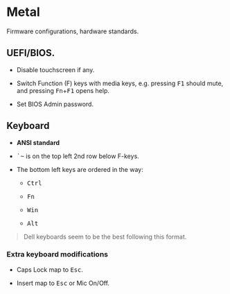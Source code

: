 # Metal

Firmware configurations, hardware standards.

## UEFI/BIOS.

- Disable touchscreen if any.

- Switch Function (F) keys with media keys, e.g. pressing <kbd>F1</kbd> should
  mute, and pressing <kbd>Fn</kbd>+<kbd>F1</kbd> opens help.

- Set BIOS Admin password.

## Keyboard

- **ANSI standard**

- <kbd>\`~</kbd> is on the top left 2nd row below F-keys.

- The bottom left keys are ordered in the way:

   - <kbd>Ctrl</kbd>

   - <kbd>Fn</kbd>

   - <kbd>Win</kbd>

   - <kbd>Alt</kbd>

> Dell keyboards seem to be the best following this format.

### Extra keyboard modifications

- Caps Lock map to <kbd>Esc</kbd>.

- Insert map to <kbd>Esc</kbd> or Mic On/Off.

